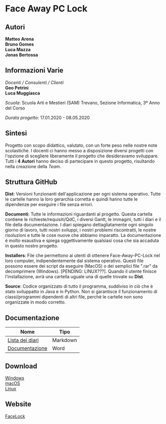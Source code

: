 # Face Away PC Lock


## Autori
**Matteo Arena<br>
Bruno Gomes<br>
Luca Mazza<br>
Jonas Bertossa<br>**


## Informazioni Varie
*Docenti / Consulenti / Clienti*<br>
**Geo Petrini<br>
Luca Muggiasca<br>**

*Scuola*: Scuola Arti e Mestieri (SAM) Trevano, Sezione Informatica, 3º Anno del Corso

*Durata progetto*: 17.01.2020 - 08.05.2020

## Sintesi
Progetto con scopo didattico, valutato, con un forte peso nelle nostre note scolastiche. I docenti ci hanno messo a disposizione diversi progetti con l'opzione di scegliere liberamente il progetto che desideravamo sviluppare. Tutti i **4 Autori** hanno deciso di partecipare in questo progetto, risultando nella creazione della *Team*.

## Struttura GitHub
**Dist**: Versioni funzionanti dell'applicazione per ogni sistema operativo. Tutte le cartelle hanno la loro gerarchia corretta e quindi hanno tutte le dipendenze per eseguire i file senza errori.

**Documenti**: Tutte le informazioni riguardanti al progetto. Questa cartella contiene le richieste/requisiti/QdC, i diversi Gantt, le immagini, tutti i diari e il file della documentazione. I diari spiegano dettagliatamente ogni singolo giorno di lavoro, tutti nostri sviluppi, i nostri problemi riscontratti, le nostre risoluzioni e tutte le cose nuove che abbiamo imparatto. La documentazione é molto esaustiva e spiega oggettivamente qualsiasi cosa che sia accaduta in questo nostro progetto.

**Installers**: File che permettono ai utenti di ottenere Face-Away-PC-Lock nel loro computer, indipendentemente dal sistema operativo. Questi file possono essere dei script da eseguire (MacOS) o dei semplici file ".rar" da decomprimere (Windows). [PENDING: LINUX???]. Quando il utente finisce l'installazione, avrà una cartella uguale una di quelle trovate su **Dist**.

**Source**: Codice organizzato di tutto il programma, suddiviso in ciò che è stato sviluppatto in Java e in Python. Non si garantisce il funzionamento di classi/programmi dipendenti di altri file, perchè le cartelle non sono organizzate in modo corretto.

## Documentazione
|Nome|Tipo|
|---|---|
|[Lista dei diari](Documenti/Diari/lista.md)|Markdown|
|[Documentazione](Documenti/Documentazione.docx)|Word|

## Download

<a href="/Installers/facelock.zip" download="facelock_win10.zip">Windows</a><br>
<a href="/Installers/facelock/facelock_macos.zip" download="facelock_macos.zip">macOS</a><br>
<a href="/Installers/ubuntu_install.sh" download="ubuntu_install.sh">Linux</a><br>

## Website
<a href="http://samtinfo.ch/i17mazluc/facelock">FaceLock</a>